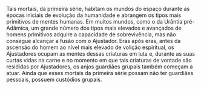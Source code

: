 ﻿Tais mortais, da primeira série, habitam os mundos do espaço durante as épocas iniciais de evolução da humanidade e abrangem os tipos mais primitivos de mentes humanas. Em muitos mundos, como o da Urântia pré-Adâmica, um grande número dos tipos mais elevados e avançados de homens primitivos adquire a capacidade de sobrevivência, mas não consegue alcançar a fusão com o Ajustador. Eras após eras, antes da ascensão do homem ao nível mais elevado de volição espiritual, os Ajustadores ocupam as mentes dessas criaturas em luta e, durante as suas curtas vidas na carne e no momento em que tais criaturas de vontade são resididas por Ajustadores, os anjos guardiães grupais também começam a atuar. Ainda que esses mortais da primeira série possam não ter guardiães pessoais, possuem custódios grupais.